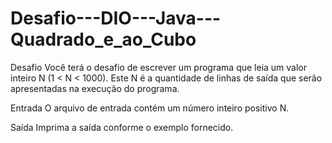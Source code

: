 # Desafio---DIO---Java---Quadrado_e_ao_Cubo
Desafio Você terá o desafio de escrever um programa que leia um valor inteiro N (1 &lt; N &lt; 1000). Este N é a quantidade de linhas de saída que serão apresentadas na execução do programa. 

Entrada O arquivo de entrada contém um número inteiro positivo N. 

Saída Imprima a saída conforme o exemplo fornecido.
